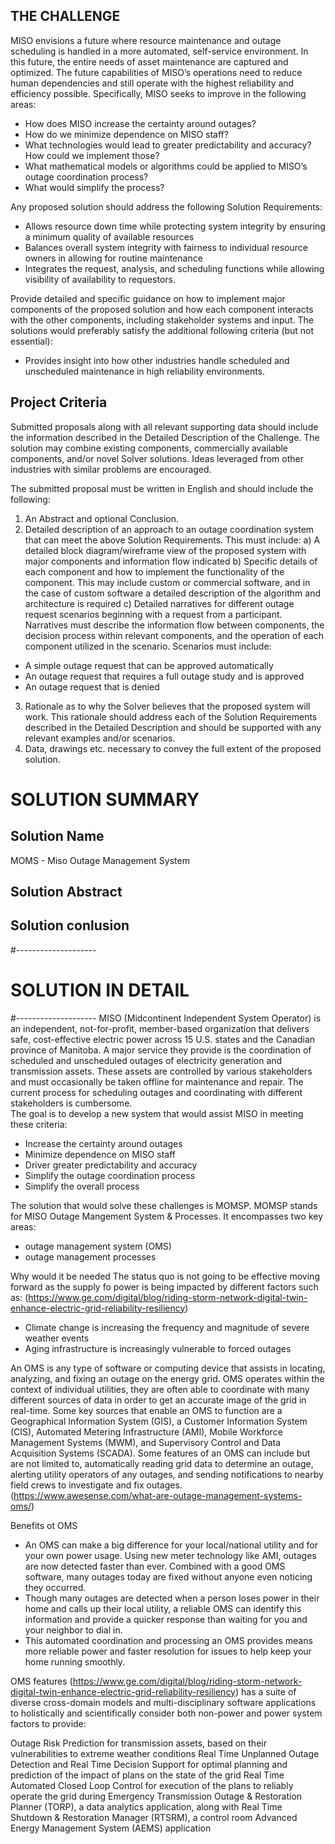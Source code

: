 ## THE CHALLENGE
MISO envisions a future where resource maintenance and outage scheduling is handled in a more automated, self-service environment. In this future, the entire needs of asset maintenance are captured and optimized. The future capabilities of MISO’s operations need to reduce human dependencies and still operate with the highest reliability and efficiency possible.
Specifically, MISO seeks to improve in the following areas:

- How does MISO increase the certainty around outages?
- How do we minimize dependence on MISO staff?
- What technologies would lead to greater predictability and accuracy? How could we implement those?
- What mathematical models or algorithms could be applied to MISO’s outage coordination process?
- What would simplify the process?

Any proposed solution should address the following Solution Requirements: 
- Allows resource down time while protecting system integrity by ensuring a minimum quality of available resources
- Balances overall system integrity with fairness to individual resource owners in allowing for routine maintenance
- Integrates the request, analysis, and scheduling functions while allowing visibility of availability to requestors.

Provide detailed and specific guidance on how to implement major components of the proposed solution and how each component interacts with the other components, including stakeholder systems and input.
The solutions would preferably satisfy the additional following criteria (but not essential):
- Provides insight into how other industries handle scheduled and unscheduled maintenance in high reliability environments.

## Project Criteria
Submitted proposals along with all relevant supporting data should include the information described in the Detailed Description of the Challenge. The solution may combine existing components, commercially available components, and/or novel Solver solutions. Ideas leveraged from other industries with similar problems are encouraged.

The submitted proposal must be written in English and should include the following:
1) An Abstract and optional Conclusion.
2) Detailed description of an approach to an outage coordination system that can meet the above Solution Requirements. This must include:
a) A detailed block diagram/wireframe view of the proposed system with major components and information flow indicated
b) Specific details of each component and how to implement the functionality of the component. This may include custom or commercial software, and in the case of custom software a detailed description of the algorithm and architecture is required
c) Detailed narratives for different outage request scenarios beginning with a request from a participant. Narratives must describe the information flow between components, the decision process within relevant components, and the operation of each component utilized in the scenario. Scenarios must include:
- A simple outage request that can be approved automatically
- An outage request that requires a full outage study and is approved
- An outage request that is denied
3) Rationale as to why the Solver believes that the proposed system will work. This rationale should address each of the Solution Requirements described in the Detailed Description and should be supported with any relevant examples and/or scenarios.
4) Data, drawings etc. necessary to convey the full extent of the proposed solution.

# SOLUTION SUMMARY

## Solution Name
MOMS - Miso Outage Management System

## Solution Abstract
 

## Solution conlusion


#--------------------
# SOLUTION IN DETAIL
#--------------------
MISO (Midcontinent Independent System Operator) is an independent, not-for-profit, member-based organization that delivers safe, cost-effective electric power across 15 U.S. states and the Canadian province of Manitoba. A major service they provide is the coordination of scheduled and unscheduled outages of electricity generation and transmission assets. These assets are controlled by various stakeholders and must occasionally be taken offline for maintenance and repair.  The current process for scheduling outages and coordinating with different stakeholders is cumbersome.  
The goal is to develop a new system that would assist MISO in meeting these criteria:
- Increase the certainty around outages
- Minimize dependence on MISO staff
- Driver greater predictability and accuracy
- Simplify the outage coordination process
- Simplify the overall process

The solution that would solve these challenges is MOMSP.  MOMSP stands for MISO Outage Mangement System & Processes.  It encompasses two key areas:
- outage management system (OMS)
- outage management processes

Why would it be needed
The status quo is not going to be effective moving forward as the supply fo power is being impacted by different factors such as: (https://www.ge.com/digital/blog/riding-storm-network-digital-twin-enhance-electric-grid-reliability-resiliency)
- Climate change is increasing the frequency and magnitude of severe weather events
- Aging infrastructure is increasingly vulnerable to forced outages


An OMS is any type of software or computing device that assists in locating, analyzing, and fixing an outage on the energy grid.  OMS operates within the context of individual utilities, they are often able to coordinate with many different sources of data in order to get an accurate image of the grid in real-time. Some key sources that enable an OMS to function are a Geographical Information System (GIS), a Customer Information System (CIS), Automated Metering Infrastructure (AMI), Mobile Workforce Management Systems (MWM), and Supervisory Control and Data Acquisition Systems (SCADA). 
Some features of an OMS can include but are not limited to, automatically reading grid data to determine an outage, alerting utility operators of any outages, and sending notifications to nearby field crews to investigate and fix outages. (https://www.awesense.com/what-are-outage-management-systems-oms/)

Benefits ot OMS
- An OMS can make a big difference for your local/national utility and for your own power usage. Using new meter technology like AMI, outages are now detected faster than ever. Combined with a good OMS software, many outages today are fixed without anyone even noticing they occurred. 
- Though many outages are detected when a person loses power in their home and calls up their local utility, a reliable OMS can identify this information and provide a quicker response than waiting for you and your neighbor to dial in. 
- This automated coordination and processing an OMS provides means more reliable power and faster resolution for issues to help keep your home running smoothly.


OMS features (https://www.ge.com/digital/blog/riding-storm-network-digital-twin-enhance-electric-grid-reliability-resiliency)
has a suite of diverse cross-domain models and multi-disciplinary software applications to holistically and scientifically consider both non-power and power system factors to provide:

Outage Risk Prediction for transmission assets, based on their vulnerabilities to extreme weather conditions
Real Time Unplanned Outage Detection and Real Time Decision Support for optimal planning and prediction of the impact of plans on the state of the grid
Real Time Automated Closed Loop Control for execution of the plans to reliably operate the grid during Emergency
Transmission Outage & Restoration Planner (TORP), a data analytics application, 
along with Real Time Shutdown & Restoration Manager (RTSRM), 
a control room Advanced Energy Management System (AEMS) application